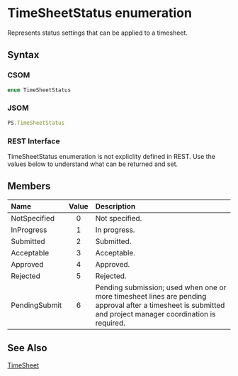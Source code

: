 [comment]: # (Name:TimeSheetStatus)
[comment]: # (Name:Microsoft.ProjectServer.TimeSheetStatus)
[comment]: # (Type:Enum)
[comment]: # (Status:Verified)

# <a name="name"></a>TimeSheetStatus enumeration

<a name="description"></a>Represents status settings that can be applied to a timesheet.

## <a name="syntax"></a>Syntax

### CSOM

```C#
enum TimeSheetStatus 
```
### JSOM

```JavaScript
PS.TimeSheetStatus
```
### REST Interface

TimeSheetStatus enumeration is not expliclity defined in REST.  Use the values below to understand what can be returned and set.

## <a name="members"></a>Members

<a name="enumMembers"></a>

|**Name**|**Value**|**Description**|
|:------ |:----: |:----- |
|<a name="NotSpecified"></a>NotSpecified|0|Not specified.|
|<a name="InProgress"></a>InProgress|1|In progress.|
|<a name="Submitted"></a>Submitted|2|Submitted.|
|<a name="Acceptable"></a>Acceptable|3|Acceptable.|
|<a name="Approved"></a>Approved|4|Approved.|
|<a name="Rejected"></a>Rejected|5|Rejected.|
|<a name="PendingSubmit"></a>PendingSubmit|6|Pending submission; used when one or more timesheet lines are pending approval after a timesheet is submitted and project manager coordination is required.|

## <a name="seeAlso"></a>See Also

[TimeSheet](TimeSheet.md)<br/>
